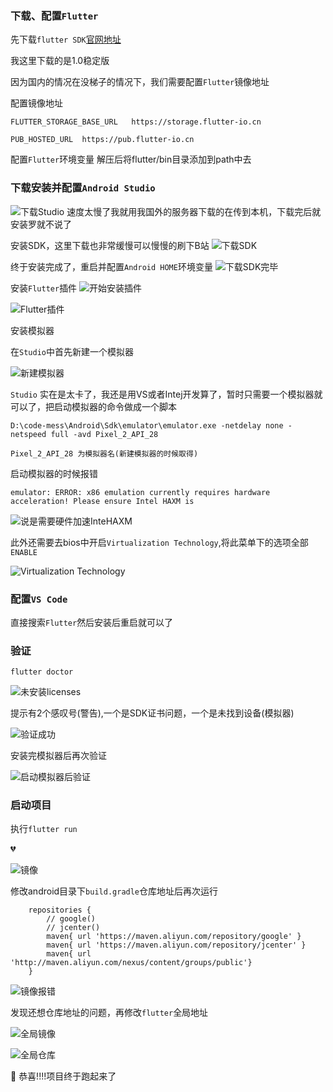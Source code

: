 
### 下载、配置```Flutter```

先下载```flutter SDK```[官网地址](https://flutter.io/docs/development/tools/sdk/archive#windows)

我这里下载的是1.0稳定版

因为国内的情况在没梯子的情况下，我们需要配置```Flutter```镜像地址

配置镜像地址

```shell
FLUTTER_STORAGE_BASE_URL   https://storage.flutter-io.cn 

PUB_HOSTED_URL 	https://pub.flutter-io.cn
```

配置```Flutter```环境变量
解压后将flutter/bin目录添加到path中去


### 下载安装并配置```Android Studio```

![下载Studio](http://wx1.sinaimg.cn/large/9c349f47gy1fxxe6uv8mmj210y04at8m.jpg)
速度太慢了我就用我国外的服务器下载的在传到本机，下载完后就安装罗就不说了


安装SDK，这里下载也非常缓慢可以慢慢的刷下B站
![下载SDK](http://wx2.sinaimg.cn/large/9c349f47gy1fxxe5ykxmqj20fx0a73yo.jpg)

终于安装完成了，重启并配置```Android HOME```环境变量
![下载SDK完毕](http://wx1.sinaimg.cn/large/9c349f47gy1fxxe62bn3vj20jw0bnjrz.jpg)

安装```Flutter```插件
![开始安装插件](http://wx3.sinaimg.cn/large/9c349f47gy1fxxe5degrhj20ie0f3aaj.jpg)

![Flutter插件](http://wx2.sinaimg.cn/large/9c349f47gy1fxxe5gxa1oj20l50fqmy2.jpg)

安装模拟器

在```Studio```中首先新建一个模拟器

![新建模拟器](http://wx4.sinaimg.cn/large/9c349f47gy1fxyhgd5fyxj20rj0hmgnk.jpg)

```Studio``` 实在是太卡了，我还是用VS或者Intej开发算了，暂时只需要一个模拟器就可以了，把启动模拟器的命令做成一个脚本

```shell
D:\code-mess\Android\Sdk\emulator\emulator.exe -netdelay none -netspeed full -avd Pixel_2_API_28

Pixel_2_API_28 为模拟器名(新建模拟器的时候取得)
```

启动模拟器的时候报错
```
emulator: ERROR: x86 emulation currently requires hardware acceleration! Please ensure Intel HAXM is
```
![说是需要硬件加速InteHAXM](http://wx4.sinaimg.cn/large/9c349f47gy1fxyi2weqt9j20z20czmy4.jpg)

此外还需要去bios中开启```Virtualization Technology```,将此菜单下的选项全部```ENABLE```

![Virtualization Technology](http://wx1.sinaimg.cn/large/9c349f47gy1fxyi668e28j20l306p10o.jpg)


### 配置```VS Code```

直接搜索```Flutter```然后安装后重启就可以了

### 验证

```shell
flutter doctor

```

![未安装licenses](http://wx1.sinaimg.cn/large/9c349f47gy1fxxe51q3snj20hd05va9w.jpg)

提示有2个感叹号(警告),一个是SDK证书问题，一个是未找到设备(模拟器)

![验证成功](http://wx2.sinaimg.cn/large/9c349f47gy1fxxe59byflj20l009874f.jpg)

安装完模拟器后再次验证

![启动模拟器后验证](http://wx4.sinaimg.cn/large/9c349f47gy1fxyhgj0uuxj20he05imx3.jpg)


### 启动项目


执行```flutter run```

:broken_heart:

![镜像](http://wx1.sinaimg.cn/large/9c349f47gy1fxyhgmsbb6j20po0bsgma.jpg)

修改android目录下```build.gradle```仓库地址后再次运行


```
    repositories {
        // google()
        // jcenter()
        maven{ url 'https://maven.aliyun.com/repository/google' }
        maven{ url 'https://maven.aliyun.com/repository/jcenter' }
        maven{ url 'http://maven.aliyun.com/nexus/content/groups/public'}
    }
```

![镜像报错](http://wx2.sinaimg.cn/large/9c349f47gy1fxyhgrwg3vj20qy0dkq3n.jpg)

发现还想仓库地址的问题，再修改```flutter```全局地址

![全局镜像](http://wx1.sinaimg.cn/large/9c349f47gy1fxyhul96z7j209l0833yd.jpg)

![全局仓库](http://wx2.sinaimg.cn/large/9c349f47gy1fxyhgxfbwjj210h0g90vf.jpg)

:clap: 恭喜!!!!项目终于跑起来了
